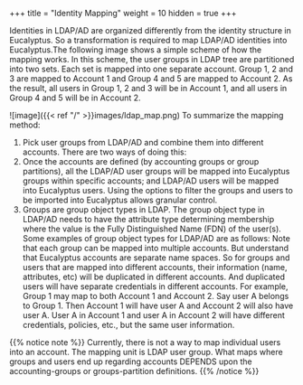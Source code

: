 +++
title = "Identity Mapping"
weight = 10
hidden = true
+++

Identities in LDAP/AD are organized differently from the identity structure in Eucalyptus. So a transformation is required to map LDAP/AD identities into Eucalyptus.The following image shows a simple scheme of how the mapping works. In this scheme, the user groups in LDAP tree are partitioned into two sets. Each set is mapped into one separate account. Group 1, 2 and 3 are mapped to Account 1 and Group 4 and 5 are mapped to Account 2. As the result, all users in Group 1, 2 and 3 will be in Account 1, and all users in Group 4 and 5 will be in Account 2. 


![image]({{< ref "/" >}}images/ldap_map.png)
To summarize the mapping method: 



1. Pick user groups from LDAP/AD and combine them into different accounts. There are two ways of doing this: 
1. Once the accounts are defined (by accounting groups or group partitions), all the LDAP/AD user groups will be mapped into Eucalyptus groups within specific accounts; and LDAP/AD users will be mapped into Eucalyptus users. Using the options to filter the groups and users to be imported into Eucalyptus allows granular control. 
1. Groups are group object types in LDAP. The group object type in LDAP/AD needs to have the attribute type determining membership where the value is the Fully Distinguished Name (FDN) of the user(s). Some examples of group object types for LDAP/AD are as follows: 
Note that each group can be mapped into multiple accounts. But understand that Eucalyptus accounts are separate name spaces. So for groups and users that are mapped into different accounts, their information (name, attributes, etc) will be duplicated in different accounts. And duplicated users will have separate credentials in different accounts. For example, Group 1 may map to both Account 1 and Account 2. Say user A belongs to Group 1. Then Account 1 will have user A and Account 2 will also have user A. User A in Account 1 and user A in Account 2 will have different credentials, policies, etc., but the same user information. 


{{% notice note %}}
Currently, there is not a way to map individual users into an account. The mapping unit is LDAP user group. What maps where groups and users end up regarding accounts DEPENDS upon the accounting-groups or groups-partition definitions. 
{{% /notice %}}

